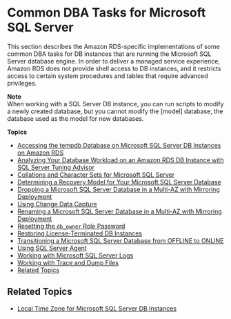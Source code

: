 # Common DBA Tasks for Microsoft SQL Server<a name="Appendix.SQLServer.CommonDBATasks"></a>

This section describes the Amazon RDS\-specific implementations of some common DBA tasks for DB instances that are running the Microsoft SQL Server database engine\. In order to deliver a managed service experience, Amazon RDS does not provide shell access to DB instances, and it restricts access to certain system procedures and tables that require advanced privileges\. 

**Note**  
When working with a SQL Server DB instance, you can run scripts to modify a newly created database, but you cannot modify the \[model\] database, the database used as the model for new databases\. 

**Topics**
+ [Accessing the tempdb Database on Microsoft SQL Server DB Instances on Amazon RDS](SQLServer.TempDB.md)
+ [Analyzing Your Database Workload on an Amazon RDS DB Instance with SQL Server Tuning Advisor](Appendix.SQLServer.CommonDBATasks.Workload.md)
+ [Collations and Character Sets for Microsoft SQL Server](Appendix.SQLServer.CommonDBATasks.Collation.md)
+ [Determining a Recovery Model for Your Microsoft SQL Server Database](Appendix.SQLServer.CommonDBATasks.DatabaseRecovery.md)
+ [Dropping a Microsoft SQL Server Database in a Multi\-AZ with Mirroring Deployment](Appendix.SQLServer.CommonDBATasks.DropMirrorDB.md)
+ [Using Change Data Capture](Appendix.SQLServer.CommonDBATasks.CDC.md)
+ [Renaming a Microsoft SQL Server Database in a Multi\-AZ with Mirroring Deployment](Appendix.SQLServer.CommonDBATasks.RenamingDB.md)
+ [Resetting the `db_owner` Role Password](Appendix.SQLServer.CommonDBATasks.ResetPassword.md)
+ [Restoring License\-Terminated DB Instances](Appendix.SQLServer.CommonDBATasks.RestoreLTI.md)
+ [Transitioning a Microsoft SQL Server Database from OFFLINE to ONLINE](Appendix.SQLServer.CommonDBATasks.TransitionOnline.md)
+ [Using SQL Server Agent](Appendix.SQLServer.CommonDBATasks.Agent.md)
+ [Working with Microsoft SQL Server Logs](Appendix.SQLServer.CommonDBATasks.Logs.md)
+ [Working with Trace and Dump Files](Appendix.SQLServer.CommonDBATasks.TraceFiles.md)
+ [Related Topics](#Appendix.SQLServer.CommonDBATasks.Related)

## Related Topics<a name="Appendix.SQLServer.CommonDBATasks.Related"></a>
+ [Local Time Zone for Microsoft SQL Server DB Instances](CHAP_SQLServer.md#SQLServer.Concepts.General.TimeZone)